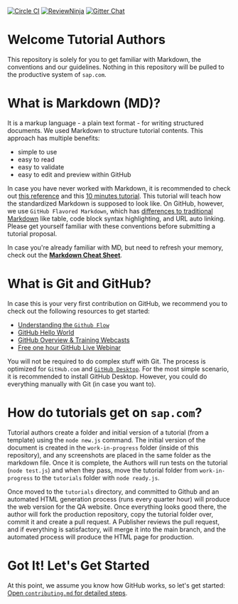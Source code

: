 [![Circle CI](https://circleci.com/gh/SAPDocuments/Tutorial-Contribution.svg?style=svg&circle-token=9f4b7e5b097e93b36456a318bc7bd29a1cb8c46a)](https://circleci.com/gh/SAPDocuments/Tutorial-Contribution)
[![ReviewNinja](https://app.review.ninja/47841631/badge)](https://app.review.ninja/SAPDocuments/Tutorial-Contribution)
[![Gitter Chat](http://img.shields.io/badge/chat-online-brightgreen.svg)](https://gitter.im/SAPDocuments?utm_source=badge&utm_medium=badge&utm_campaign=pr-badge&utm_content=badge)

# Welcome Tutorial Authors
This repository is solely for you to get familiar with Markdown, the conventions and our guidelines. Nothing in this repository will be pulled to the productive system of `sap.com`.

# What is Markdown (MD)?
It is a markup language - a plain text format - for writing structured documents. We used Markdown to structure tutorial contents. This approach has multiple benefits:

 - simple to use
 - easy to read
 - easy to validate
 - easy to edit and preview within GitHub

In case you have never worked with Markdown, it is recommended to check out [this reference](http://commonmark.org/help/) and this [10 minutes tutorial](http://commonmark.org/help/tutorial/). This tutorial will teach how the standardized Markdown is supposed to look like. On GitHub, however, we use `GitHub Flavored Markdown`, which has [differences to traditional Markdown](https://help.github.com/articles/github-flavored-markdown/) like table, code block syntax highlighting, and URL auto linking. Please get yourself familiar with these conventions before submitting a tutorial proposal.

In case you're already familiar with MD, but need to refresh your memory, check out the **[Markdown Cheat Sheet](https://github.com/adam-p/markdown-here/wiki/Markdown-Cheatsheet)**.

# What is Git and GitHub?
In case this is your very first contribution on GitHub, we recommend you to check out the following resources to get started:
- [Understanding the `Github Flow`](https://guides.github.com/introduction/flow/)
- [GitHub Hello World](https://guides.github.com/activities/hello-world/)
- [GitHub Overview & Training Webcasts](https://www.youtube.com/playlist?list=PLg7s6cbtAD15Das5LK9mXt_g59DLWxKUe)
- [Free one hour GitHub Live Webinar](https://training.github.com/classes/introduction/)

You will not be required to do complex stuff with Git. The process is optimized for `GitHub.com` and [`GitHub Desktop`](https://desktop.github.com/). For the most simple scenario, it is recommended to install GitHub Desktop. However, you could do everything manually with Git (in case you want to).

# How do tutorials get on `sap.com`?
Tutorial authors create a folder and initial version of a tutorial (from a template) using the `node new.js` command. The initial version of the document is created in the `work-in-progress` folder (inside of this repository), and any screenshots are placed in the same folder as the markdown file. Once it is complete, the Authors will run tests on the tutorial (`node test.js`) and when they pass, move the tutorial folder from `work-in-progress` to the `tutorials` folder with `node ready.js`. 

Once moved to the `tutorials` directory, and committed to Github and an automated HTML generation process (runs every quarter hour) will produce the web version for the QA website. Once everything looks good there, the author will fork the production repository, copy the tutorial folder over, commit it and create a pull request. A Publisher reviews the pull request, and if everything is satisfactory, will merge it into the main branch, and the automated process will produce the HTML page for production.



# Got It! Let's Get Started
At this point, we assume you know how GitHub works, so let's get started: [Open `contributing.md` for detailed steps](https://github.com/SAPDocuments/Tutorial-Contribution/blob/master/contributing.md).
